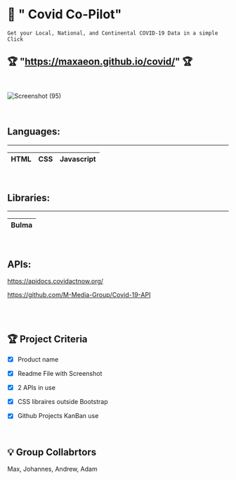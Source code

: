 # 📖 " Covid Co-Pilot"

`Get your Local, National, and Continental COVID-19 Data in a simple Click`


## 🏆 "https://maxaeon.github.io/covid/" 🏆

 &nbsp;  

![Screenshot (95)](https://user-images.githubusercontent.com/87254760/133179216-a073e1a8-9c29-4c1b-b8b3-06db38d475cf.png)

 &nbsp;  

## Languages:
---
|HTML|CSS|Javascript|
|-|-|-|

&nbsp;
&nbsp;

## Libraries:
---
|Bulma|
|-|

&nbsp;
&nbsp;

## APIs:
https://apidocs.covidactnow.org/

https://github.com/M-Media-Group/Covid-19-API


&nbsp;   
&nbsp; 


## 🏆 Project Criteria

- [X] Product name

- [X] Readme File with Screenshot

- [X] 2 APIs in use

- [X] CSS libraires outside Bootstrap

- [X] Github Projects KanBan use

&nbsp;
&nbsp;

## 💡 Group Collabrtors 

Max, Johannes, Andrew, Adam 

